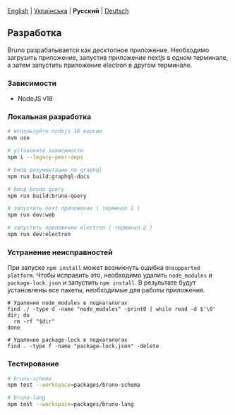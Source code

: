 [English](/docs/development.md) | [Українська](/docs/development_ua.md) | **Русский** | [Deutsch](/docs/development_de.md)

## Разработка

Bruno разрабатывается как десктопное приложение. Необходимо загрузить приложение, запустив приложение nextjs в одном терминале, а затем запустить приложение electron в другом терминале.

### Зависимости

- NodeJS v18

### Локальная разработка

```bash
# используйте nodejs 18 версии
nvm use

# установите зависимости
npm i --legacy-peer-deps

# билд документации по graphql
npm run build:graphql-docs

# билд bruno query
npm run build:bruno-query

# запустить next приложение ( терминал 1 )
npm run dev:web

# запустить приложение electron ( терминал 2 )
npm run dev:electron
```

### Устранение неисправностей

При запуске `npm install` может возникнуть ошибка `Unsupported platform`. Чтобы исправить это, необходимо удалить `node_modules` и `package-lock.json` и запустить `npm install`. В результате будут установлены все пакеты, необходимые для работы приложения.

```shell
# Удаление node_modules в подкаталогах
find ./ -type d -name "node_modules" -print0 | while read -d $'\0' dir; do
  rm -rf "$dir"
done

# Удаление package-lock в подкаталогах
find . -type f -name "package-lock.json" -delete
```

### Тестирование

```bash
# bruno-schema
npm test --workspace=packages/bruno-schema

# bruno-lang
npm test --workspace=packages/bruno-lang
```
